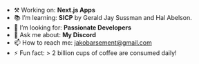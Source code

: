 - ⚒️ Working on: **Next.js Apps**
- 📚 I’m learning: **SICP** by Gerald Jay Sussman and Hal Abelson. 
- 🔭 I’m looking for: **Passionate Developers**
- 💬 Ask me about: **My Discord** 
- 📫 How to reach me: jakobarsement@gmail.com
- ⚡ Fun fact: > 2 billion cups of coffee are consumed daily!
